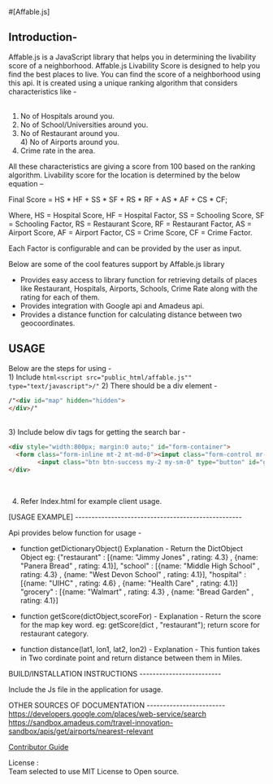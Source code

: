 #[Affable.js]

## Introduction- 

Affable.js is a JavaScript library that helps you in determining the livability score of a neighborhood. Affable.js Livability Score is designed to help you find the best places to live. You can find the score of a neighborhood using this api. 
It is created using a unique ranking algorithm that considers characteristics like -<br /><br />
1)	No of Hospitals around you. <br />
2)	No of School/Universities around you.<br />
3)	No of Restaurant around you.<br />4)	No of Airports around you.<br />
5)	Crime rate in the area.<br />

All these characteristics are giving a score from 100 based on the ranking algorithm. Livability score for the location is determined by the below equation – <br />

Final Score = HS * HF + SS * SF + RS * RF + AS * AF + CS * CF;<br />

Where, 
HS = Hospital Score, HF = Hospital Factor, SS = Schooling Score, SF = Schooling Factor, RS = Restaurant Score, RF = Restaurant Factor, AS = Airport Score, AF = Airport Factor, CS = Crime Score, CF = Crime Factor.<br/>

Each Factor is configurable and can be provided by the user as input.

Below are some of the cool features support by Affable.js library 
*	Provides easy access to library function for retrieving details of places like Restaurant, Hospitals, Airports, Schools, Crime Rate along with the rating for each of them. 
*	Provides integration with Google api and Amadeus api. 
*	Provides a distance function for calculating distance between two geocoordinates.


## USAGE

Below are the steps for using - <br/>1) Include ```html<script src="public_html/affable.js"" type="text/javascript">/"``` 2) There should be a div element -
```html
/"<div id="map" hidden="hidden">
</div>/"
```
<br/>
 3) Include below div tags for getting the search bar - <br/>


```html
<div style="width:800px; margin:0 auto;" id="form-container">
  <form class="form-inline mt-2 mt-md-0"><input class="form-control mr-sm-2 expand" type="text" id="autocomplete" placeholder="Enter your address" onblur="getLatLong()" style="width:500px;">
        <input class="btn btn-success my-2 my-sm-0" type="button" id="generate" onclick="generate1()" value="Search"></form>
</div>
```
<br/>

4) Refer Index.html for example client usage.<br/>

[USAGE EXAMPLE] ---------------------------------------------------<br/>

Api provides below function for usage -<br/>

* function getDictionaryObject() Explanation - Return the DictObject Object eg: {"restaurant" : [{name: "Jimmy Jones" , rating: 4.3} , {name: "Panera Bread" , rating: 4.1}], "school" : [{name: "Middle High School" , rating: 4.3} , {name: "West Devon School" , rating: 4.1}], "hospital" : [{name: "UIHC" , rating: 4.6} , {name: "Health Care" , rating: 4.1}] "grocery" : [{name: "Walmart" , rating: 4.3} , {name: "Bread Garden" , rating: 4.1}]

* function getScore(dictObject,scoreFor) - Explanation - Return the score for the map key word. eg: getScore(dict , "restaurant"); return score for restaurant category.

* function distance(lat1, lon1, lat2, lon2) - Explanation - This funtion takes in Two cordinate point and return distance between them in Miles.

BUILD/INSTALLATION INSTRUCTIONS -------------------------<br/>

Include the Js file in the application for usage.<br/>



OTHER SOURCES OF DOCUMENTATION ------------------------<br/>
https://developers.google.com/places/web-service/search<br/>
https://sandbox.amadeus.com/travel-innovation-sandbox/apis/get/airports/nearest-relevant


[Contributor Guide](./CONTRIBUTING.md)<br/>



License :<br/>
Team selected to use MIT License to Open source.<br/>
